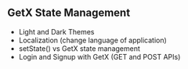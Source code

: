 ## GetX State Management
- Light and Dark Themes
- Localization (change language of application)
- setState() vs GetX state management
- Login and Signup with GetX (GET and POST APIs)
